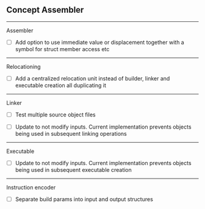 Concept Assembler
------------------------------------------------------------

-------------------
Assembler

- [ ] Add option to use immediate value or displacement together with
      a symbol for struct member access etc
 
------------------
Relocationing

- [ ] Add a centralized relocation unit instead of builder, linker and
      executable creation all duplicating it

------------------
Linker

- [ ] Test multiple source object files

- [ ] Update to not modify inputs. Current implementation
      prevents objects being used in subsequent linking operations

------------------
Executable

- [ ] Update to not modify inputs. Current implementation
      prevents objects being used in subsequent executable creation

------------------
Instruction encoder

- [ ] Separate build params into input and output structures



